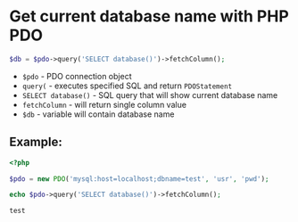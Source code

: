 # Get current database name with PHP PDO

```php
$db = $pdo->query('SELECT database()')->fetchColumn();

```

- `$pdo` - PDO connection object
- `query(` - executes specified SQL and return `PDOStatement` 
- `SELECT database()` - SQL query that will show current database name
- `fetchColumn` - will return single column value 
- `$db` - variable will contain database name

## Example: 
```php
<?php

$pdo = new PDO('mysql:host=localhost;dbname=test', 'usr', 'pwd');

echo $pdo->query('SELECT database()')->fetchColumn();
```
```
test
```

